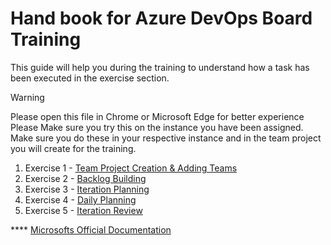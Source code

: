 # Hand book for Azure DevOps Board Training

This guide will help you during the training to understand how a task has been executed in the exercise section.

>[!WARNING]
>Please open this file in Chrome or Microsoft Edge for better experience
Please Make sure you try this on the instance you have been assigned.
Make sure you do these in your respective instance and in the team project you will create for the training.



1. Exercise 1 - [Team Project Creation & Adding Teams](https://github.com/Imranonline/ado-help/blob/master/exercise-1.md)
2. Exercise 2 - [Backlog Building](https://github.com/Imranonline/ado-help/blob/master/exercise-2.md)
3. Exercise 3 - [Iteration Planning](https://github.com/Imranonline/ado-help/blob/master/exercise-3.md)
4. Exercise 4 - [Daily Planning](https://github.com/Imranonline/ado-help/blob/master/exercise-4.md)
5. Exercise 5 - [Iteration Review](https://github.com/Imranonline/ado-help/blob/master/exercise-5.md)

**** [Microsofts Official Documentation](https://docs.microsoft.com/en-in/azure/devops/boards/?view=azure-devops)